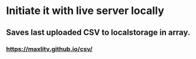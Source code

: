 # Initiate it with live server locally

## Saves last uploaded CSV to localstorage in array.


### https://maxlitv.github.io/csv/
